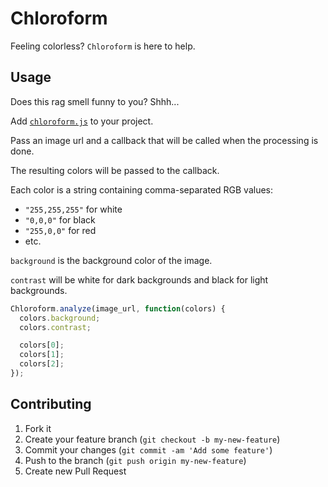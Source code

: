 Chloroform
==========

Feeling colorless? `Chloroform` is here to help.

Usage
-----

Does this rag smell funny to you? Shhh...

Add [`chloroform.js`](https://rawgithub.com/jeffpeterson/chloroform/master/chloroform.js) to your project.

Pass an image url and a callback that will
be called when the processing is done.

The resulting colors will be passed to the callback.

Each color is a string containing comma-separated RGB values:

- `"255,255,255"` for white
- `"0,0,0"` for black
- `"255,0,0"` for red
- etc.

`background` is the background color of the image.

`contrast` will be white for dark backgrounds and black for light backgrounds.

```javascript
Chloroform.analyze(image_url, function(colors) {
  colors.background;
  colors.contrast;

  colors[0];
  colors[1];
  colors[2];
});
```

Contributing
------------

1. Fork it
2. Create your feature branch (`git checkout -b my-new-feature`)
3. Commit your changes (`git commit -am 'Add some feature'`)
4. Push to the branch (`git push origin my-new-feature`)
5. Create new Pull Request
